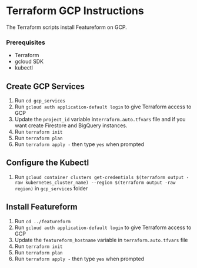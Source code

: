 # Terraform GCP Instructions
The Terraform scripts install Featureform on GCP. 

### Prerequisites
- Terraform
- gcloud SDK
- kubectl


## Create GCP Services
1. Run ``cd gcp_services``
2. Run ``gcloud auth application-default login`` to give Terraform access to GCP
3. Update the `project_id` variable in`terraform.auto.tfvars` file and if you want create Firestore and BigQuery instances. 
3. Run ``terraform init``
4. Run ``terraform plan``
5. Run ``terraform apply -`` then type ``yes`` when prompted

## Configure the Kubectl
1. Run ``gcloud container clusters get-credentials $(terraform output -raw kubernetes_cluster_name) --region $(terraform output -raw region)`` in `gcp_services` folder

## Install Featureform
1. Run ``cd ../featureform``
2. Run ``gcloud auth application-default login`` to give Terraform access to GCP
3. Update the `featureform_hostname` variable in `terraform.auto.tfvars` file 
3. Run ``terraform init``
4. Run ``terraform plan``
5. Run ``terraform apply -`` then type ``yes`` when prompted